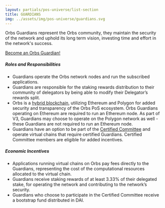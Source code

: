 ```yaml
---
layout: partials/pos-universe/list-section
title: GUARDIANS
img: ../assets/img/pos-universe/guardians.svg
---
```


Orbs Guardians represent the Orbs community, they maintain the security of the network and uphold its long term vision, investing time and effort in the network's success.

[Become an Orbs Guardian!](https://guardians.orbs.network/ "button")

##### Roles and Responsibilities

- Guardians operate the Orbs network nodes and run the subscribed applications.
- Guardians are responsible for the staking rewards distribution to their community of delegators by being able to modify their Delegator’s rewards split.
- Orbs is a [hybrid blockchain](https://www.orbs.com/white-papers/orbs-pos-v2-the-age-of-guardians-section-pos-on-ethereum), utilizing Ethereum and Polygon for added security and transparency of the Orbs PoS ecosystem. Orbs Guardians operating on Ethereum are required to run an Ethereum node. As part of V3, Guardians may choose to operate on the Polygon network as well - these Guardians are not required to run an Ethereum node.
- Guardians have an option to be part of the [Certified Committee](https://www.orbs.com/white-papers/orbs-pos-v2-the-age-of-guardians-section-election-committees) and operate virtual chains that require certified Guardians. Certified Committee members are eligible for added incentives.

##### Economic Incentives

- Applications running virtual chains on Orbs pay fees directly to the Guardians, representing the cost of the computational resources allocated to the virtual chain.
- Guardians receive staking rewards of at least 3.33% of their delegated stake, for operating the network and contributing to the network’s security.
- Guardians who choose to participate in the Certified Committee receive a bootstrap fund distributed in DAI.
